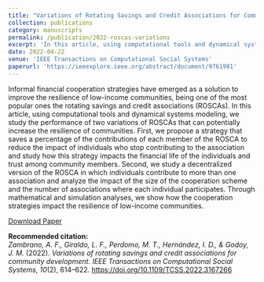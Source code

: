```yaml
---
title: "Variations of Rotating Savings and Credit Associations for Community Development"
collection: publications
category: manuscripts
permalink: /publication/2022-roscas-variations
excerpt: 'In this article, using computational tools and dynamical systems modeling, we study the performance of two variations of ROSCAs that can potentially increase the resilience of communities. Through mathematical and simulation analyses, we show how the cooperation strategies impact the resilience of low-income communities.'
date: 2022-04-22
venue: 'IEEE Transactions on Computational Social Systems'
paperurl: 'https://ieeexplore.ieee.org/abstract/document/9761981'
---
```


Informal financial cooperation strategies have emerged as a solution to improve the resilience of low-income communities, being one of the most popular ones the rotating savings and credit associations (ROSCAs). In this article, using computational tools and dynamical systems modeling, we study the performance of two variations of ROSCAs that can potentially increase the resilience of communities. First, we propose a strategy that saves a percentage of the contributions of each member of the ROSCA to reduce the impact of individuals who stop contributing to the association and study how this strategy impacts the financial life of the individuals and trust among community members. Second, we study a decentralized version of the ROSCA in which individuals contribute to more than one association and analyze the impact of the size of the cooperation scheme and the number of associations where each individual participates. Through mathematical and simulation analyses, we show how the cooperation strategies impact the resilience of low-income communities.

[Download Paper](https://ieeexplore.ieee.org/abstract/document/9761981)

<b>Recommended citation:</b><br>
<i>Zambrano, A. F., Giraldo, L. F., Perdomo, M. T., Hernández, I. D., & Godoy, J. M.</i> (2022). 
<i>Variations of rotating savings and credit associations for community development.</i> 
<i>IEEE Transactions on Computational Social Systems, 10</i>(2), 614–622. 
<a href="https://doi.org/10.1109/TCSS.2022.3167266">https://doi.org/10.1109/TCSS.2022.3167266</a>
